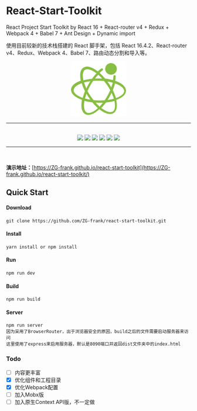 # React-Start-Toolkit
React Project Start Toolkit by React 16 + React-router v4 + Redux + Webpack 4 + Babel 7 + Ant Design + Dynamic import

使用目前较新的技术栈搭建的 React 脚手架，包括 React 16.4.2、React-router v4、Redux、Webpack 4、Babel 7、路由动态分割和导入等。

<div align=center> <img width="150" height="150" src="./React.png" /></div>

<hr>
<br>

<div align="center">
  <a href="https://github.com/facebook/react"><img src="https://img.shields.io/badge/react-^16.4.2-brightgreen.svg?style=flat-square" /></a>
  <a href="https://github.com/webpack/webpack"><img src="https://img.shields.io/badge/webpack-^4.19.1-yellow.svg?style=flat-square" /></a>
  <a href="https://github.com/reduxjs/redux"><img src="https://img.shields.io/badge/redux-^4.0.0-orange.svg?style=flat-square" /></a>
  <a href="https://github.com/ReactTraining/react-router"><img src="https://img.shields.io/badge/react--router-^4.3.1-lightgrey.svg?style=flat-square" /></a>
  <a href="https://github.com/ant-design/ant-design"><img src="https://img.shields.io/badge/ant--design-^3.9.0-yellowgreen.svg?style=flat-square" /></a>
  <a href="https://github.com/babel/babel"><img src="https://img.shields.io/badge/babel-^7.0.0-blue.svg?style=flat-square" /></a>
</div>

<hr>
<br>

**演示地址：**[https://ZG-frank.github.io/react-start-toolkit](https://ZG-frank.github.io/react-start-toolkit/)


## Quick Start
#### Download
~~~
git clone https://github.com/ZG-frank/react-start-toolkit.git
~~~

#### Install
~~~
yarn install or npm install
~~~

#### Run
~~~
npm run dev
~~~

#### Build
~~~
npm run build
~~~

#### Server
~~~
npm run server
因为采用了BrowserRouter，出于浏览器安全的原因，build之后的文件需要启动服务器来访问
这里使用了express来启用服务器，默认是8090端口并返回dist文件夹中的index.html
~~~

### Todo

- [ ] 内容更丰富
- [x] 优化组件和工程目录
- [x] 优化Webpack配置
- [ ] 加入Mobx版
- [ ] 加入原生Context API版，不一定做
